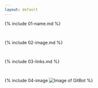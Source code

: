 ```yaml
---
layout: default
---
```


{% include 01-name.md %}

<br>

{% include 02-image.md %}

<br>

{% include 03-links.md %}

<br>

{% include 04-image ![Image of GitBot](https://avatars0.githubusercontent.com/in/10572?s=88&v=4) %}
